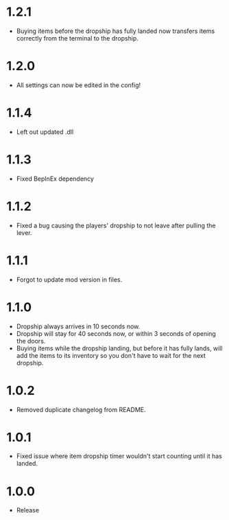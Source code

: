 # 1.2.1
+ Buying items before the dropship has fully landed now transfers items correctly from the terminal to the dropship.
# 1.2.0
+ All settings can now be edited in the config!
# 1.1.4
+ Left out updated .dll
# 1.1.3
+ Fixed BepInEx dependency
# 1.1.2
+ Fixed a bug causing the players' dropship to not leave after pulling the lever.
# 1.1.1
+ Forgot to update mod version in files.
# 1.1.0
+ Dropship always arrives in 10 seconds now.
+ Dropship will stay for 40 seconds now, or within 3 seconds of opening the doors.
+ Buying items while the dropship landing, but before it has fully lands, will add the items to its inventory so you don't have to wait for the next dropship.
# 1.0.2
+ Removed duplicate changelog from README.
# 1.0.1
+ Fixed issue where item dropship timer wouldn't start counting until it has landed.
# 1.0.0
+ Release